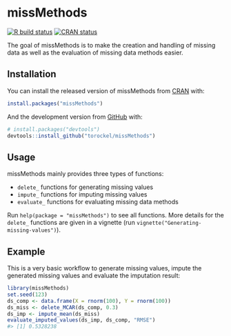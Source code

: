 
<!-- README.md is generated from README.Rmd. Please edit that file -->

# missMethods

<!-- badges: start -->

[![R build
status](https://github.com/torockel/missMethods/workflows/R-CMD-check/badge.svg)](https://github.com/torockel/missMethods/actions)
[![CRAN
status](https://www.r-pkg.org/badges/version/missMethods)](https://CRAN.R-project.org/package=missMethods)
<!-- badges: end -->

The goal of missMethods is to make the creation and handling of missing
data as well as the evaluation of missing data methods easier.

## Installation

You can install the released version of missMethods from
[CRAN](https://CRAN.R-project.org) with:

``` r
install.packages("missMethods")
```

And the development version from [GitHub](https://github.com/) with:

``` r
# install.packages("devtools")
devtools::install_github("torockel/missMethods")
```

## Usage

missMethods mainly provides three types of functions:

  - `delete_` functions for generating missing values
  - `impute_` functions for imputing missing values
  - `evaluate_` functions for evaluating missing data methods

Run `help(package = "missMethods")` to see all functions. More details
for the `delete_` functions are given in a vignette (run
`vignette("Generating-missing-values")`).

## Example

This is a very basic workflow to generate missing values, impute the
generated missing values and evaluate the imputation result:

``` r
library(missMethods)
set.seed(123)
ds_comp <- data.frame(X = rnorm(100), Y = rnorm(100))
ds_miss <- delete_MCAR(ds_comp, 0.3)
ds_imp <- impute_mean(ds_miss)
evaluate_imputed_values(ds_imp, ds_comp, "RMSE")
#> [1] 0.5328238
```
